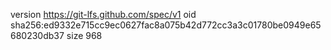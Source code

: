 version https://git-lfs.github.com/spec/v1
oid sha256:ed9332e715cc9ec0627fac8a075b42d772cc3a3c01780be0949e65680230db37
size 968
